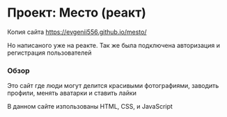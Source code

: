 # Проект: Место (реакт)

Копия сайта https://evgenii556.github.io/mesto/

Но написаного уже на реакте. Так же была подключена авторизация и регистрация пользователей

### Обзор
Это сайт где люди могут делится красивыми фотографиями, заводить профили, менять аватарки и ставить лайки

В данном сайте изпользованы HTML, CSS, и JavaScript
